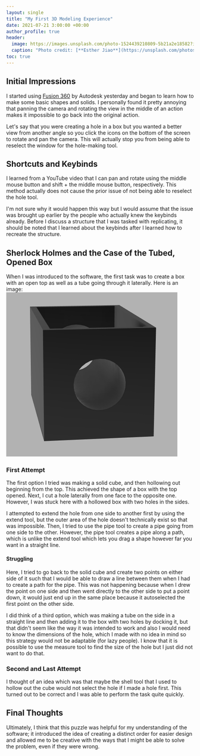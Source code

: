 ```yaml
---
layout: single
title: "My First 3D Modeling Experience"
date: 2021-07-21 3:00:00 +00:00
author_profile: true
header: 
  image: https://images.unsplash.com/photo-1524439210809-5b21a2e18582?ixid=MnwxMjA3fDB8MHxwaG90by1wYWdlfHx8fGVufDB8fHx8&ixlib=rb-1.2.1&auto=format&fit=crop&w=1102&q=80
  caption: "Photo credit: [**Esther Jiao**](https://unsplash.com/photos/FKZwWLWgGyM)"
toc: true
---
```


## Initial Impressions
I started using [Fusion 360](https://www.autodesk.com/products/fusion-360/overview) by Autodesk yesterday and began to learn how to make some basic shapes and solids. I personally found it pretty annoying that panning the camera and rotating the view in the middle of an action makes it impossible to go back into the original action.

Let's say that you were creating a hole in a box but you wanted a better view from another angle so you click the icons on the bottom of the screen to rotate and pan the camera. This will actually stop you from being able to reselect the window for the hole-making tool. 

## Shortcuts and Keybinds
I learned from a YouTube video that I can pan and rotate using the middle mouse button and shift + the middle mouse button, respectively. This method actually does not cause the prior issue of not being able to reselect the hole tool. 

I'm not sure why it would happen this way but I would assume that the issue was brought up earlier by the people who actually knew the keybinds already. 
Before I discuss a structure that I was tasked with replicating, it should be noted that I learned about the keybinds after I learned how to recreate the structure. 

## Sherlock Holmes and the Case of the Tubed, Opened Box
When I was introduced to the software, the first task was to create a box with an open top as well as a tube going through it laterally. 
Here is an image:
![Structure Image](/assets/images/tubedOpenedBox.png)

### First Attempt
The first option I tried was making a solid cube, and then hollowing out beginning from the top. This achieved the shape of a box with the top opened. Next, I cut a hole laterally from one face to the opposite one. However, I was stuck here with a hollowed box with two holes in the sides. 

I attempted to extend the hole from one side to another first by using the extend tool, but the outer area of the hole doesn't technically exist so that was impossible. Then, I tried to use the pipe tool to create a pipe going from one side to the other. However, the pipe tool creates a pipe along a path, which is unlike the extend tool which lets you drag a shape however far you want in a straight line. 

#### Struggling
Here, I tried to go back to the solid cube and create two points on either side of it such that I would be able to draw a line between them when I had to create a path for the pipe. This was not happening because when I drew the point on one side and then went directly to the other side to put a point down, it would just end up in the same place because it autoselected the first point on the other side. 

I did think of a third option, which was making a tube on the side in a straight line and then adding it to the box with two holes by docking it, but that didn't seem like the way it was intended to work and also I would need to know the dimensions of the hole, which I made with no idea in mind so this strategy would not be adaptable (for lazy people). I know that it is possible to use the measure tool to find the size of the hole but I just did not want to do that. 

### Second and Last Attempt
I thought of an idea which was that maybe the shell tool that I used to hollow out the cube would not select the hole if I made a hole first. This turned out to be correct and I was able to perform the task quite quickly. 

## Final Thoughts
Ultimately, I think that this puzzle was helpful for my understanding of the software; it introduced the idea of creating a distinct order for easier design and allowed me to be creative with the ways that I might be able to solve the problem, even if they were wrong. 